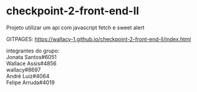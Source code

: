 # checkpoint-2-front-end-ll

Projeto utilizar um api com javascript fetch e sweet alert<br/>

GITPAGES: https://wallacy-1.github.io/checkpoint-2-front-end-ll/index.html<br/>

integrantes do grupo:<br/>
Jonata Santos#6051<br/>
Wallace Assis#4856<br/>
wallacy#8697<br/>
André Luiz#4064<br/>
Felipe Arruda#4019
